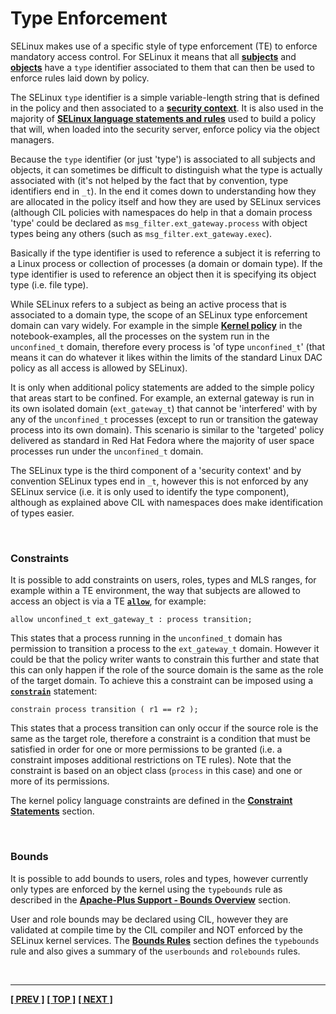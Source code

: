 # Type Enforcement

SELinux makes use of a specific style of type enforcement (TE) to enforce
mandatory access control. For SELinux it means that all
[**subjects**](subjects.md#subjects) and [**objects**](objects.md#objects)
have a `type` identifier associated to them that can then be used to enforce
rules laid down by policy.

The SELinux `type` identifier is a simple variable-length string that is
defined in the policy and then associated to a
[**security context**](security_context.md#security-context).
It is also used in the majority of
[**SELinux language statements and rules**](policy_languages.md#the-selinux-policy-languages)
used to build a policy that will, when loaded into the security
server, enforce policy via the object managers.

Because the `type` identifier (or just 'type') is associated to all
subjects and objects, it can sometimes be difficult to distinguish what
the type is actually associated with (it's not helped by the fact that
by convention, type identifiers end in `_t`). In the end it comes down
to understanding how they are allocated in the policy itself and how
they are used by SELinux services (although CIL policies with namespaces
do help in that a domain process 'type' could be declared as
`msg_filter.ext_gateway.process` with object types being any others
(such as `msg_filter.ext_gateway.exec`).

Basically if the type identifier is used to reference a subject it is
referring to a Linux process or collection of processes (a domain or
domain type). If the type identifier is used to reference an object then
it is specifying its object type (i.e. file type).

While SELinux refers to a subject as being an active process that is
associated to a domain type, the scope of an SELinux type enforcement
domain can vary widely. For example in the simple
[**Kernel policy**](./notebook-examples/selinux-policy/kernel/kern-nb-policy.txt)
in the notebook-examples, all the processes on the system run in the
`unconfined_t` domain, therefore every process is
'of type `unconfined_t`' (that means it can do whatever it likes within
the limits of the standard Linux DAC policy as all access is allowed by
SELinux).

It is only when additional policy statements are added to the simple
policy that areas start to be confined. For example, an external gateway
is run in its own isolated domain (`ext_gateway_t`) that cannot be
'interfered' with by any of the `unconfined_t` processes (except to run
or transition the gateway process into its own domain). This scenario is
similar to the 'targeted' policy delivered as standard in Red Hat Fedora
where the majority of user space processes run under the `unconfined_t`
domain.

The SELinux type is the third component of a 'security context' and by
convention SELinux types end in `_t`, however this is not enforced by
any SELinux service (i.e. it is only used to identify the type
component), although as explained above CIL with namespaces does make
identification of types easier.

<br>

### Constraints

It is possible to add constraints on users, roles, types and MLS ranges,
for example within a TE environment, the way that subjects are allowed
to access an object is via a TE [**`allow`**](avc_rules.md#allow), for example:

`allow unconfined_t ext_gateway_t : process transition;`

This states that a process running in the `unconfined_t` domain has
permission to transition a process to the `ext_gateway_t` domain.
However it could be that the policy writer wants to constrain this
further and state that this can only happen if the role of the source
domain is the same as the role of the target domain. To achieve this a
constraint can be imposed using a
[**`constrain`**](constraint_statements.md#constrain) statement:

`constrain process transition ( r1 == r2 );`

This states that a process transition can only occur if the source role
is the same as the target role, therefore a constraint is a condition
that must be satisfied in order for one or more permissions to be
granted (i.e. a constraint imposes additional restrictions on TE rules).
Note that the constraint is based on an object class (`process` in this
case) and one or more of its permissions.

The kernel policy language constraints are defined in the
[**Constraint Statements**](constraint_statements.md#constraint-statements)
section.

<br>

### Bounds

It is possible to add bounds to users, roles and types, however
currently only types are enforced by the kernel using the `typebounds`
rule as described in the
[**Apache-Plus Support - Bounds Overview**](apache_support.md#bounds-overview)
section.

User and role bounds may be declared using CIL, however they are validated at
compile time by the CIL compiler and NOT enforced by the SELinux kernel
services. The [**Bounds Rules**](bounds_rules.md#bounds-rules)
section defines the `typebounds` rule and also gives a summary of the
`userbounds` and `rolebounds` rules.


<br>

<!-- %CUTHERE% -->

---
**[[ PREV ]](rbac.md)** **[[ TOP ]](#)** **[[ NEXT ]](security_context.md)**
